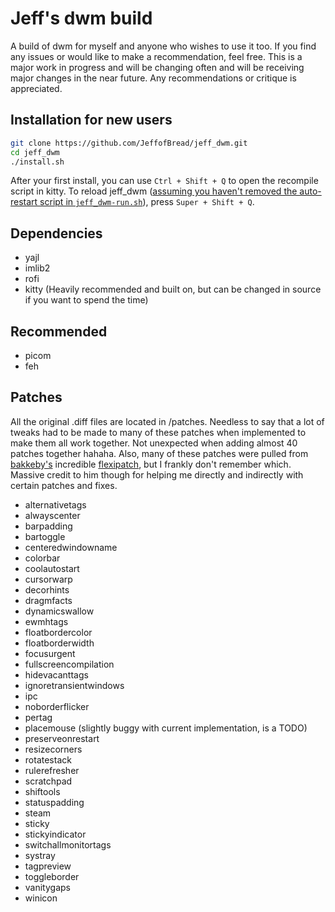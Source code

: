 # Jeff's dwm build

A build of dwm for myself and anyone who wishes to use it too. If you find any issues or would like to make a recommendation, feel free. This is a major work in progress and will be changing often and will be receiving major changes in the near future. Any recommendations or critique is appreciated.
## Installation for new users

```bash
git clone https://github.com/JeffofBread/jeff_dwm.git
cd jeff_dwm
./install.sh
```
After your first install, you can use `Ctrl + Shift + Q` to open the recompile script in kitty. To reload jeff_dwm ([assuming you haven't removed the auto-restart script in `jeff_dwm-run.sh`](https://github.com/JeffofBread/jeff_dwm/blob/e9e86bc5097c194a8f25db21be4e961054f4e123/dwm-src/scripts/jeff_dwm-run.sh#L19C1-L19C61)), press `Super + Shift + Q`.

## Dependencies

- yajl
- imlib2
- rofi
- kitty (Heavily recommended and built on, but can be changed in source if you want to spend the time)

## Recommended

- picom
- feh

## Patches

All the original .diff files are located in /patches. Needless to say that a lot of tweaks had to be made to many of these patches when implemented to make them all work together. Not unexpected when adding almost 40 patches together hahaha. Also, many of these patches were pulled from [bakkeby's](https://github.com/bakkeby) incredible [flexipatch](https://github.com/bakkeby/dwm-flexipatch), but I frankly don't remember which. Massive credit to him though for helping me directly and indirectly with certain patches and fixes.

- alternativetags
- alwayscenter
- barpadding
- bartoggle
- centeredwindowname
- colorbar
- coolautostart
- cursorwarp
- decorhints
- dragmfacts
- dynamicswallow
- ewmhtags
- floatbordercolor
- floatborderwidth
- focusurgent
- fullscreencompilation
- hidevacanttags
- ignoretransientwindows
- ipc
- noborderflicker
- pertag
- placemouse (slightly buggy with current implementation, is a TODO)
- preserveonrestart
- resizecorners
- rotatestack
- rulerefresher
- scratchpad
- shiftools
- statuspadding
- steam
- sticky
- stickyindicator
- switchallmonitortags
- systray
- tagpreview
- toggleborder
- vanitygaps
- winicon